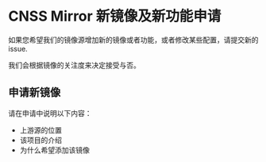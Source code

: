 # CNSS Mirror 新镜像及新功能申请

如果您希望我们的镜像源增加新的镜像或者功能，或者修改某些配置，请提交新的 issue.

我们会根据镜像的关注度来决定接受与否。

## 申请新镜像

请在申请中说明以下内容：

* 上游源的位置
* 该项目的介绍
* 为什么希望添加该镜像
